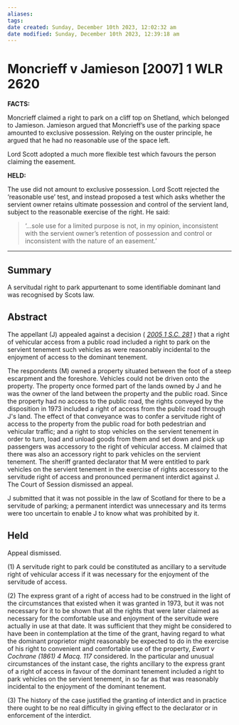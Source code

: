 ```yaml
---
aliases: 
tags: 
date created: Sunday, December 10th 2023, 12:02:32 am
date modified: Sunday, December 10th 2023, 12:39:18 am
---
```


# Moncrieff v Jamieson [2007] 1 WLR 2620

**FACTS:**

Moncrieff claimed a right to park on a cliff top on Shetland, which belonged to Jamieson. Jamieson argued that Moncrieff’s use of the parking space amounted to exclusive possession. Relying on the ouster principle, he argued that he had no reasonable use of the space left.

Lord Scott adopted a much more flexible test which favours the person claiming the easement.

**HELD:**

The use did not amount to exclusive possession. Lord Scott rejected the ‘reasonable use’ test, and instead proposed a test which asks whether the servient owner retains ultimate possession and control of the servient land, subject to the reasonable exercise of the right. He said:

> ‘…sole use for a limited purpose is not, in my opinion, inconsistent with the servient owner’s retention of possession and control or inconsistent with the nature of an easement.’

---

## Summary

A servitudal right to park appurtenant to some identifiable dominant land was recognised by Scots law.

## Abstract

The appellant (J) appealed against a decision ( _[2005 1 S.C. 281](https://uk.westlaw.com/Document/I0473E5A0E42811DA8FC2A0F0355337E9/View/FullText.html?originationContext=document&transitionType=DocumentItem&ppcid=e9308e7e12df4aebaa468774e2ebefcf&contextData=(sc.Default))_ ) that a right of vehicular access from a public road included a right to park on the servient tenement such vehicles as were reasonably incidental to the enjoyment of access to the dominant tenement.

The respondents (M) owned a property situated between the foot of a steep escarpment and the foreshore. Vehicles could not be driven onto the property. The property once formed part of the lands owned by J and he was the owner of the land between the property and the public road. Since the property had no access to the public road, the rights conveyed by the disposition in 1973 included a right of access from the public road through J's land. The effect of that conveyance was to confer a servitude right of access to the property from the public road for both pedestrian and vehicular traffic; and a right to stop vehicles on the servient tenement in order to turn, load and unload goods from them and set down and pick up passengers was accessory to the right of vehicular access. M claimed that there was also an accessory right to park vehicles on the servient tenement. The sheriff granted declarator that M were entitled to park vehicles on the servient tenement in the exercise of rights accessory to the servitude right of access and pronounced permanent interdict against J. The Court of Session dismissed an appeal.

J submitted that it was not possible in the law of Scotland for there to be a servitude of parking; a permanent interdict was unnecessary and its terms were too uncertain to enable J to know what was prohibited by it.

## Held

Appeal dismissed.

(1) A servitude right to park could be constituted as ancillary to a servitude right of vehicular access if it was necessary for the enjoyment of the servitude of access.

(2) The express grant of a right of access had to be construed in the light of the circumstances that existed when it was granted in 1973, but it was not necessary for it to be shown that all the rights that were later claimed as necessary for the comfortable use and enjoyment of the servitude were actually in use at that date. It was sufficient that they might be considered to have been in contemplation at the time of the grant, having regard to what the dominant proprietor might reasonably be expected to do in the exercise of his right to convenient and comfortable use of the property, _Ewart v Cochrane (1861) 4 Macq. 117_ considered. In the particular and unusual circumstances of the instant case, the rights ancillary to the express grant of a right of access in favour of the dominant tenement included a right to park vehicles on the servient tenement, in so far as that was reasonably incidental to the enjoyment of the dominant tenement.

(3) The history of the case justified the granting of interdict and in practice there ought to be no real difficulty in giving effect to the declarator or in enforcement of the interdict.
